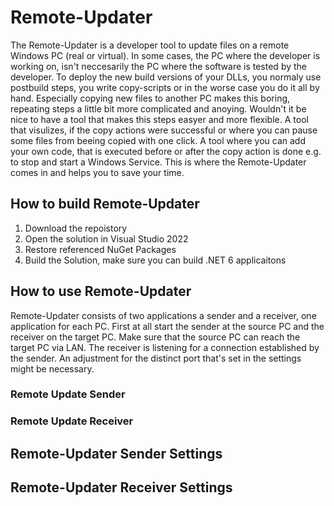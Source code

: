 # Remote-Updater
The Remote-Updater is a developer tool to update files on a remote Windows PC (real or virtual). In some cases, the PC where the developer is working on, isn't neccesarily the PC where the software is tested by the developer. To deploy the new build versions of your DLLs, you normaly use postbuild steps, you write copy-scripts or in the worse case you do it all by hand. Especially copying new files to another PC makes this boring, repeating steps a little bit more complicated and anoying. Wouldn't it be nice to have a tool that makes this steps easyer and more flexible. A tool that visulizes, if the copy actions were successful or where you can pause some files from beeing copied with one click. A tool where you can add your own code, that is executed before or after the copy action is done e.g. to stop and start a Windows Service. This is where the Remote-Updater comes in and helps you to save your time.

## How to build Remote-Updater
1. Download the repoistory
2. Open the solution in Visual Studio 2022
3. Restore referenced NuGet Packages
4. Build the Solution, make sure you can build .NET 6 applicaitons

## How to use Remote-Updater
Remote-Updater consists of two applications a sender and a receiver, one application for each PC. First at all start the sender at the source PC and the receiver on the target PC. Make sure that the source PC can reach the target PC via LAN. The receiver is listening for a connection established by the sender. An adjustment for the distinct port that's set in the settings might be necessary. 

### Remote Update Sender

### Remote Update Receiver

## Remote-Updater Sender Settings

## Remote-Updater Receiver Settings
